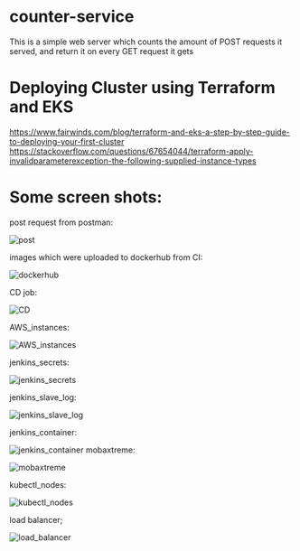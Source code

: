 # counter-service
This is a simple web server which counts the amount of POST requests it served, and return it on every GET request it gets

# Deploying Cluster using Terraform and EKS
https://www.fairwinds.com/blog/terraform-and-eks-a-step-by-step-guide-to-deploying-your-first-cluster
https://stackoverflow.com/questions/67654044/terraform-apply-invalidparameterexception-the-following-supplied-instance-types

# Some screen shots:

post request from postman:

![post](https://user-images.githubusercontent.com/26749472/120029432-c2755580-bffe-11eb-9b93-d75ef20ee388.PNG)

images which were uploaded to dockerhub from CI:

![dockerhub](https://user-images.githubusercontent.com/26749472/120030838-a1adff80-c000-11eb-810d-1e7dd9b22e44.PNG)

CD job:

![CD](https://user-images.githubusercontent.com/26749472/120059475-81ab2a00-c05a-11eb-94e9-d6587689669a.PNG)

AWS_instances:

![AWS_instances](https://user-images.githubusercontent.com/26749472/120081663-64607500-c0c7-11eb-8b09-2574d8ee1851.PNG)

jenkins_secrets:

![jenkins_secrets](https://user-images.githubusercontent.com/26749472/120081687-7d692600-c0c7-11eb-9e89-1d3a9122e28a.PNG)

jenkins_slave_log:

![jenkins_slave_log](https://user-images.githubusercontent.com/26749472/120081690-81954380-c0c7-11eb-8fc0-84ea016ddb1d.PNG)

jenkins_container:

![jenkins_container](https://user-images.githubusercontent.com/26749472/120081727-b30e0f00-c0c7-11eb-9efb-e4a8d51054fb.PNG)
mobaxtreme:

![mobaxtreme](https://user-images.githubusercontent.com/26749472/120081729-b4d7d280-c0c7-11eb-8dd9-69fa127f3658.PNG)

kubectl_nodes:

![kubectl_nodes](https://user-images.githubusercontent.com/26749472/120081735-bb664a00-c0c7-11eb-81ec-393bf4654f36.PNG)

load balancer;

![load_balancer](https://user-images.githubusercontent.com/26749472/120081754-d6d15500-c0c7-11eb-9af0-409870f2b9ac.PNG)
